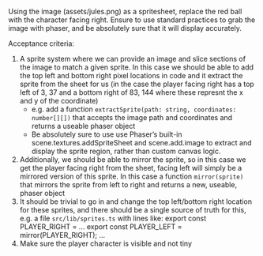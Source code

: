 Using the image (assets/jules.png) as a spritesheet, replace the red ball with the character facing right. Ensure to use standard practices
to grab the image with phaser, and be absolutely sure that it will display accurately.

Acceptance criteria:

1. A sprite system where we can provide an image and slice sections of the image to match a given sprite. In this case we should be able to add the top left and bottom right pixel locations in code and it extract the sprite from the sheet for us (in the case the player facing right has a top left of 3, 37 and a bottom right of 83, 144 where these represnt the x and y of the coordinate)
   - e.g. add a function `extractSprite(path: string, coordinates: number[][])` that accepts the image path and coordinates and returns a useable phaser object
   - Be absolutely sure to use use Phaser’s built-in scene.textures.addSpriteSheet and scene.add.image to extract and display the sprite region, rather than custom canvas logic.
2. Additionally, we should be able to mirror the sprite, so in this case we get the player facing right from the sheet, facing left will simply be a mirrored version of this sprite. In this case a function `mirror(sprite)` that mirrors the sprite from left to right and returns a new, useable, phaser object
3. It should be trivial to go in and change the top left/bottom right location for these sprites, and there should be a single source of truth for this, e.g. a file `src/lib/sprites.ts` with lines like:
   export const PLAYER_RIGHT = ...
   export const PLAYER_LEFT = mirror(PLAYER_RIGHT);
   ...
4. Make sure the player character is visible and not tiny
